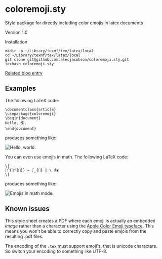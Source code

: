 coloremoji.sty
==============
Style package for directly including color emojis in latex documents

Version 1.0

Installation

    mkdir -p ~/Library/texmf/tex/latex/local
    cd ~/Library/texmf/tex/latex/local
    git clone git@github.com:alecjacobson/coloremoji.sty.git
    texhash coloremoji.sty

[Related blog entry](http://www.alecjacobson.com/weblog/?p=4018)

## Examples

The following LaTeX code:

    \documentclass{article}
    \usepackage{coloremoji}
    \begin{document}
    Hello, 🌎.
    \end{document}

produces something like:

![Hello, world.](http://alecjacobson.com/weblog/media/hello-world-emoji.png)

You can even use emojis in math. The following LaTeX code:

    \[
    🐊^{🐊^{🐊}} = ∫_{🎃} 🙊 \ d🍀
    \]

produces something like:

![Emojis in math
mode.](http://alecjacobson.com/weblog/media/alligator-power-integral-jack-o-lantern.png)

## Known issues

This style sheet creates a PDF where each emoji is actually an embedded _image_
rather than a character using the [Apple Color Emoji
typeface](http://en.wikipedia.org/wiki/Apple_Color_Emoji). This means you won't
be able to correctly copy and paste emjois from the resulting .pdf files.

The encoding of the `.tex` must support emoji's, that is unicode characters. So switch your encoding to something like UTF-8.
